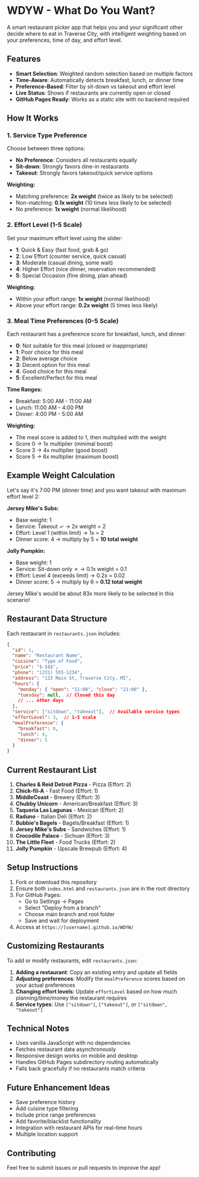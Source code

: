 # WDYW - What Do You Want?

A smart restaurant picker app that helps you and your significant other decide where to eat in Traverse City, with intelligent weighting based on your preferences, time of day, and effort level.

## Features

- **Smart Selection**: Weighted random selection based on multiple factors
- **Time-Aware**: Automatically detects breakfast, lunch, or dinner time
- **Preference-Based**: Filter by sit-down vs takeout and effort level
- **Live Status**: Shows if restaurants are currently open or closed
- **GitHub Pages Ready**: Works as a static site with no backend required

## How It Works

### 1. Service Type Preference

Choose between three options:
- **No Preference**: Considers all restaurants equally
- **Sit-down**: Strongly favors dine-in restaurants
- **Takeout**: Strongly favors takeout/quick service options

**Weighting:**
- Matching preference: **2x weight** (twice as likely to be selected)
- Non-matching: **0.1x weight** (10 times less likely to be selected)
- No preference: **1x weight** (normal likelihood)

### 2. Effort Level (1-5 Scale)

Set your maximum effort level using the slider:
- **1**: Quick & Easy (fast food, grab & go)
- **2**: Low Effort (counter service, quick casual)
- **3**: Moderate (casual dining, some wait)
- **4**: Higher Effort (nice dinner, reservation recommended)
- **5**: Special Occasion (fine dining, plan ahead)

**Weighting:**
- Within your effort range: **1x weight** (normal likelihood)
- Above your effort range: **0.2x weight** (5 times less likely)

### 3. Meal Time Preferences (0-5 Scale)

Each restaurant has a preference score for breakfast, lunch, and dinner:
- **0**: Not suitable for this meal (closed or inappropriate)
- **1**: Poor choice for this meal
- **2**: Below average choice
- **3**: Decent option for this meal
- **4**: Good choice for this meal
- **5**: Excellent/Perfect for this meal

**Time Ranges:**
- Breakfast: 5:00 AM - 11:00 AM
- Lunch: 11:00 AM - 4:00 PM
- Dinner: 4:00 PM - 5:00 AM

**Weighting:**
- The meal score is added to 1, then multiplied with the weight
- Score 0 → 1x multiplier (minimal boost)
- Score 3 → 4x multiplier (good boost)
- Score 5 → 6x multiplier (maximum boost)

## Example Weight Calculation

Let's say it's 7:00 PM (dinner time) and you want takeout with maximum effort level 2:

**Jersey Mike's Subs:**
- Base weight: 1
- Service: Takeout ✓ → 2x weight = 2
- Effort: Level 1 (within limit) → 1x = 2
- Dinner score: 4 → multiply by 5 = **10 total weight**

**Jolly Pumpkin:**
- Base weight: 1
- Service: Sit-down only ✗ → 0.1x weight = 0.1
- Effort: Level 4 (exceeds limit) → 0.2x = 0.02
- Dinner score: 5 → multiply by 6 = **0.12 total weight**

Jersey Mike's would be about 83x more likely to be selected in this scenario!

## Restaurant Data Structure

Each restaurant in `restaurants.json` includes:

```json
{
  "id": 1,
  "name": "Restaurant Name",
  "cuisine": "Type of Food",
  "price": "$-$$$",
  "phone": "(231) 555-1234",
  "address": "123 Main St, Traverse City, MI",
  "hours": {
    "monday": { "open": "11:00", "close": "21:00" },
    "tuesday": null,  // Closed this day
    // ... other days
  },
  "service": ["sitdown", "takeout"],  // Available service types
  "effortLevel": 3,  // 1-5 scale
  "mealPreference": {
    "breakfast": 0,
    "lunch": 4,
    "dinner": 5
  }
}
```

## Current Restaurant List

1. **Charles & Reid Detroit Pizza** - Pizza (Effort: 2)
2. **Chick-fil-A** - Fast Food (Effort: 1)
3. **MiddleCoast** - Brewery (Effort: 3)
4. **Chubby Unicorn** - American/Breakfast (Effort: 3)
5. **Taqueria Las Lagunas** - Mexican (Effort: 2)
6. **Raduno** - Italian Deli (Effort: 2)
7. **Bubbie's Bagels** - Bagels/Breakfast (Effort: 1)
8. **Jersey Mike's Subs** - Sandwiches (Effort: 1)
9. **Crocodile Palace** - Sichuan (Effort: 3)
10. **The Little Fleet** - Food Trucks (Effort: 2)
11. **Jolly Pumpkin** - Upscale Brewpub (Effort: 4)

## Setup Instructions

1. Fork or download this repository
2. Ensure both `index.html` and `restaurants.json` are in the root directory
3. For GitHub Pages:
   - Go to Settings → Pages
   - Select "Deploy from a branch"
   - Choose main branch and root folder
   - Save and wait for deployment
4. Access at `https://[username].github.io/WDYW/`

## Customizing Restaurants

To add or modify restaurants, edit `restaurants.json`:

1. **Adding a restaurant**: Copy an existing entry and update all fields
2. **Adjusting preferences**: Modify the `mealPreference` scores based on your actual preferences
3. **Changing effort levels**: Update `effortLevel` based on how much planning/time/money the restaurant requires
4. **Service types**: Use `["sitdown"]`, `["takeout"]`, or `["sitdown", "takeout"]`

## Technical Notes

- Uses vanilla JavaScript with no dependencies
- Fetches restaurant data asynchronously
- Responsive design works on mobile and desktop
- Handles GitHub Pages subdirectory routing automatically
- Falls back gracefully if no restaurants match criteria

## Future Enhancement Ideas

- Save preference history
- Add cuisine type filtering
- Include price range preferences
- Add favorite/blacklist functionality
- Integration with restaurant APIs for real-time hours
- Multiple location support

## Contributing

Feel free to submit issues or pull requests to improve the app!